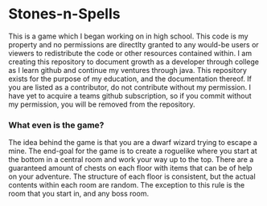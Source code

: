 # Stones-n-Spells
This is a game which I began working on in high school. This code is my property and no permissions are directlty granted to any would-be users or viewers to redistribute the code or other resources contained within. I am creating this repository to document growth as a developer through college as I learn github and continue my ventures through java. This repository exists for the purpose of my education, and the documentation thereof.
If you are listed as a contributor, do not contribute without my permission. I have yet to acquire a teams github subscription, so if you commit without my permission, you will be removed from the repository.

### What even is the game?
The idea behind the game is that you are a dwarf wizard trying to escape a mine. The end-goal for the game is to create a roguelike where you start at the bottom in a central room and work your way up to the top. There are a guaranteed amount of chests on each floor with items that can be of help on your adventure. The structure of each floor is consistent, but the actual contents within each room are random. The exception to this rule is the room that you start in, and any boss room.
